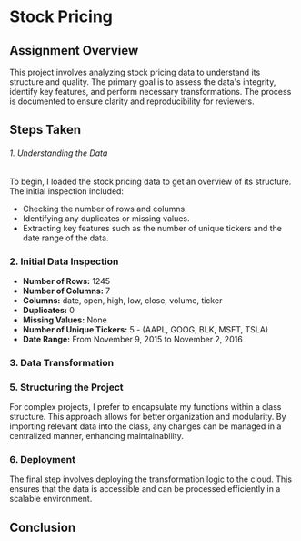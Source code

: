 
# Stock Pricing 

## Assignment Overview

This project involves analyzing stock pricing data to understand its structure and quality. The primary goal is to assess the data's integrity, identify key features, and perform necessary transformations. The process is documented to ensure clarity and reproducibility for reviewers.

## Steps Taken

###### 1. Understanding the Data

To begin, I loaded the stock pricing data to get an overview of its structure. The initial inspection included:
- Checking the number of rows and columns.
- Identifying any duplicates or missing values.
- Extracting key features such as the number of unique tickers and the date range of the data.

### 2. Initial Data Inspection

- **Number of Rows:** 1245
- **Number of Columns:** 7
- **Columns:** date, open, high, low, close, volume, ticker
- **Duplicates:** 0
- **Missing Values:** None
- **Number of Unique Tickers:** 5 - (AAPL, GOOG, BLK, MSFT, TSLA)
- **Date Range:** From November 9, 2015 to November 2, 2016

### 3. Data Transformation



### 5. Structuring the Project

For complex projects, I prefer to encapsulate my functions within a class structure. This approach allows for better organization and modularity. By importing relevant data into the class, any changes can be managed in a centralized manner, enhancing maintainability.

### 6. Deployment

The final step involves deploying the transformation logic to the cloud. This ensures that the data is accessible and can be processed efficiently in a scalable environment.

## Conclusion

